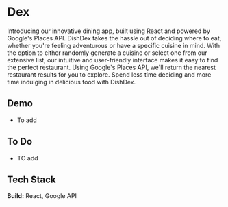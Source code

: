 
# Dex

Introducing our innovative dining app, built using React and powered by Google's Places API. DishDex takes the hassle out of deciding where to eat, whether you're feeling adventurous or have a specific cuisine in mind. With the option to either randomly generate a cuisine or select one from our extensive list, our intuitive and user-friendly interface makes it easy to find the perfect restaurant. Using Google's Places API, we'll return the nearest restaurant results for you to explore. Spend less time deciding and more time indulging in delicious food with DishDex.
## Demo

- To add


## To Do

- TO add
## Tech Stack

**Build:** React, Google API
